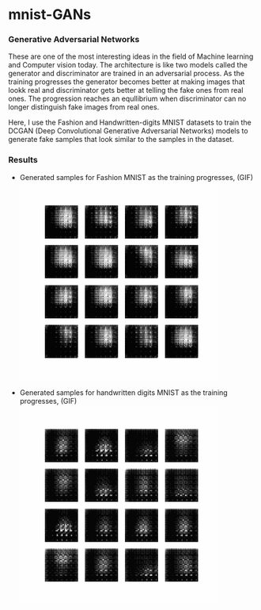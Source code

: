 # mnist-GANs

### Generative Adversarial Networks

These are one of the most interesting ideas in the field of Machine learning and Computer vision today. The architecture is like two models called the generator and discriminator are trained in an adversarial process. As the training progresses the generator becomes better at making images that lookk real and discriminator gets better at telling the fake ones from real ones. The progression reaches an equllibrium when discriminator can no longer distinguish fake images from real ones.

Here, I use the Fashion and Handwritten-digits MNIST datasets to train the DCGAN (Deep Convolutional Generative Adversarial Networks) models to generate fake samples that look similar to the samples in the dataset.

### Results

- Generated samples for Fashion MNIST as the training progresses, (GIF)
![](https://github.com/tusharparimi/mnist-GANs/blob/main/fashion_dcgan.gif)

- Generated samples for handwritten digits MNIST as the training progresses, (GIF)
![](https://github.com/tusharparimi/mnist-GANs/blob/main/digits_dcgan.gif)
